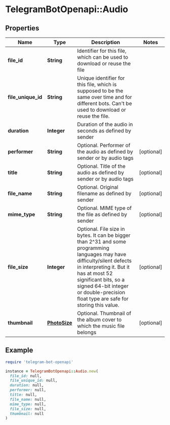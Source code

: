 # TelegramBotOpenapi::Audio

## Properties

| Name | Type | Description | Notes |
| ---- | ---- | ----------- | ----- |
| **file_id** | **String** | Identifier for this file, which can be used to download or reuse the file |  |
| **file_unique_id** | **String** | Unique identifier for this file, which is supposed to be the same over time and for different bots. Can&#39;t be used to download or reuse the file. |  |
| **duration** | **Integer** | Duration of the audio in seconds as defined by sender |  |
| **performer** | **String** | Optional. Performer of the audio as defined by sender or by audio tags | [optional] |
| **title** | **String** | Optional. Title of the audio as defined by sender or by audio tags | [optional] |
| **file_name** | **String** | Optional. Original filename as defined by sender | [optional] |
| **mime_type** | **String** | Optional. MIME type of the file as defined by sender | [optional] |
| **file_size** | **Integer** | Optional. File size in bytes. It can be bigger than 2^31 and some programming languages may have difficulty/silent defects in interpreting it. But it has at most 52 significant bits, so a signed 64-bit integer or double-precision float type are safe for storing this value. | [optional] |
| **thumbnail** | [**PhotoSize**](PhotoSize.md) | Optional. Thumbnail of the album cover to which the music file belongs | [optional] |

## Example

```ruby
require 'telegram-bot-openapi'

instance = TelegramBotOpenapi::Audio.new(
  file_id: null,
  file_unique_id: null,
  duration: null,
  performer: null,
  title: null,
  file_name: null,
  mime_type: null,
  file_size: null,
  thumbnail: null
)
```

